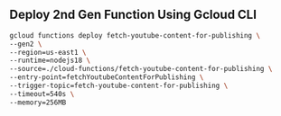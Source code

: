 ## Deploy 2nd Gen Function Using Gcloud CLI

```bash
gcloud functions deploy fetch-youtube-content-for-publishing \
--gen2 \
--region=us-east1 \
--runtime=nodejs18 \
--source=./cloud-functions/fetch-youtube-content-for-publishing \
--entry-point=fetchYoutubeContentForPublishing \
--trigger-topic=fetch-youtube-content-for-publishing \
--timeout=540s \
--memory=256MB
```
